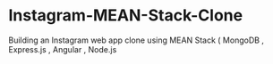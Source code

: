 # Instagram-MEAN-Stack-Clone
Building an Instagram web app clone using MEAN Stack ( MongoDB , Express.js , Angular , Node.js 
